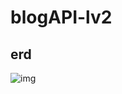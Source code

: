 # blogAPI-lv2

## erd



![img](https://res.cloudinary.com/dyhnnmhcf/image/upload/v1687333975/%E1%84%89%E1%85%B3%E1%84%8F%E1%85%B3%E1%84%85%E1%85%B5%E1%86%AB%E1%84%89%E1%85%A3%E1%86%BA_2023-06-21_%E1%84%8B%E1%85%A9%E1%84%92%E1%85%AE_4.52.50_cvjnef.png)
